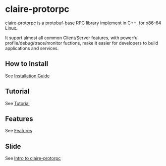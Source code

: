 # claire-protorpc 

claire-protorpc is a protobuf-base RPC library implement in C++, for x86-64 Linux.

It supprt almost all common Client/Server features, with powerful profile/debug/trace/monitor fuctions, make it easier for developers to build applications and services.

## How to Install ##

See [Installation Guide][1]


## Tutorial ##

See [Tutorial][2]

## Features ##

See [Features][3]

## Slide ##

See [Intro to claire-protorpc][4]

  [1]: https://github.com/robbinfan/claire-protorpc/blob/master/Installation%20Guide.md
  [2]: https://github.com/robbinfan/claire-protorpc/blob/master/Tutorial.md
  [3]: https://github.com/robbinfan/claire-protorpc/blob/master/Features.md
  [4]: http://www.slideshare.net/fanyu83/claire-protorpc

